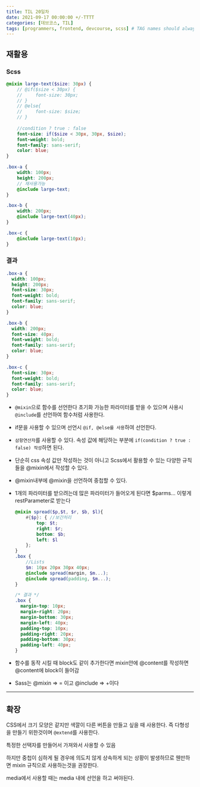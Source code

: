 ```yaml
---
title: TIL 20일차
date: 2021-09-17 00:00:00 +/-TTTT
categories: [데브코스, TIL]
tags: [programmers, frontend, devcourse, scss] # TAG names should always be lowercase
---
```

## 재활용

### Scss

```scss
@mixin large-text($size: 30px) {
    // @if($size < 30px) {
    //     font-size: 30px;    
    // } 
    // @else{
    //     font-size: $size;
    // }
    
    //condition ? true : false
    font-size: if($size < 30px, 30px, $size);
    font-weight: bold;
    font-family: sans-serif;
    color: blue;
}

.box-a {
    width: 100px;
    height: 200px;
    // 재사용가능
    @include large-text;
}

.box-b {
    width: 200px;
    @include large-text(40px);
}

.box-c {
    @include large-text(10px);
}
```

### 결과

```css
.box-a {
  width: 100px;
  height: 200px;
  font-size: 30px;
  font-weight: bold;
  font-family: sans-serif;
  color: blue;
}

.box-b {
  width: 200px;
  font-size: 40px;
  font-weight: bold;
  font-family: sans-serif;
  color: blue;
}

.box-c {
  font-size: 30px;
  font-weight: bold;
  font-family: sans-serif;
  color: blue;
}
```

- `@mixin`으로 함수를 선언한다 초기화 가능한 파라미터를 받을 수 있으며 사용시 `@include`를 선언하여 함수처럼 사용한다.
- if문을 사용할 수 있으며 선언시 `@if, @else를 사용`하여 선언한다.
- `삼항연산자`를 사용할 수 있다. 속성 값에 해당하는 부분에 `if(condition ? true : false) 작성`하면 된다.
- 단순히 css 속성 값만 작성하는 것이 아니고 Scss에서 활용할 수 있는 다양한 규칙들을 @mixin에서 작성할 수 있다.
- @mixin내부에 @mixin을 선언하여 중첩할 수 있다.
- 1개의 파라미터를 받으려는데 많은 파라미터가 들어오게 된다면 $parms... 이렇게 restParameter로 받는다

    ```scss
    @mixin spread($p,$t, $r, $b, $l){
        #{$p}: { //보간처리
            top: $t;
            right: $r;
            bottom: $b;
            left: $l
        };
    }
    .box {
        //Lists
        $m: 10px 20px 30px 40px;
        @include spread(margin, $m...);
        @include spread(padding, $m...);    
    }
    ```

    ```css
    /* 결과 */
    .box {
      margin-top: 10px;
      margin-right: 20px;
      margin-bottom: 30px;
      margin-left: 40px;
      padding-top: 10px;
      padding-right: 20px;
      padding-bottom: 30px;
      padding-left: 40px;
    }
    ```

- 함수를 동작 시킬 때 block도 같이 추가한다면 mixin안에 @content를 작성하면 @content에 block이 들어감
- Sass는 @mixin ⇒ = 이고 @include ⇒ +이다

---

## 확장

CSS에서 크기 모양은 같지만 색깔이 다른 버튼을 만들고 싶을 때 사용한다. 즉 다형성을 만들기 위한것이며 `@extend`를 사용한다.

특정한 선택자를 만들어서 가져와서 사용할 수 있음

하지만 중첩이 심하게 될 경우에 의도치 않게 상속하게 되는 상황이 발생하므로 웬만하면 mixin 규칙으로 사용하는것을 권장한다.

media에서 사용할 때는 media 내에 선언을 하고 써야된다.